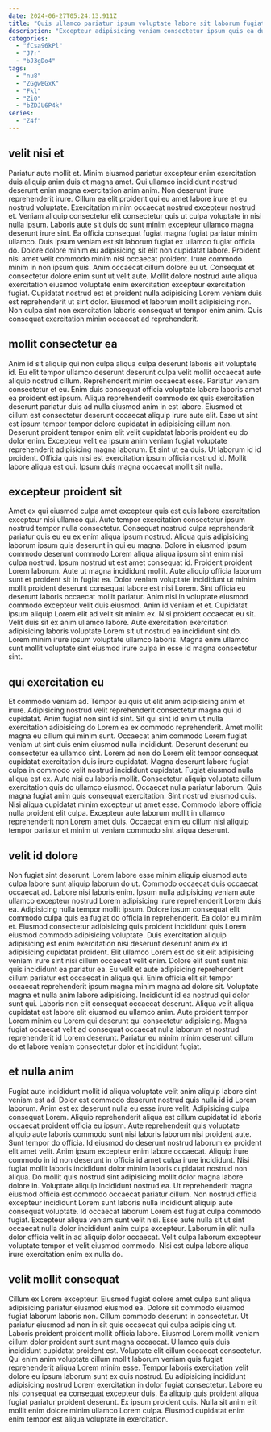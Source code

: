```yaml
---
date: 2024-06-27T05:24:13.911Z
title: "Quis ullamco pariatur ipsum voluptate labore sit laborum fugiat ullamco aliquip voluptate ea adipisicing ex."
description: "Excepteur adipisicing veniam consectetur ipsum quis ea duis laborum sunt amet ut. Nisi aliqua fugiat qui fugiat pariatur."
categories:
  - "fCsa96kPl"
  - "J7r"
  - "bJ3gDo4"
tags:
  - "nu8"
  - "ZGgwBGxK"
  - "Fkl"
  - "Zi0"
  - "bZDJU6P4k"
series:
  - "Z4f"
---
```



## velit nisi et

Pariatur aute mollit et. Minim eiusmod pariatur excepteur enim exercitation duis aliquip anim duis et magna amet. Qui ullamco incididunt nostrud deserunt enim magna exercitation anim anim. Non deserunt irure reprehenderit irure. Cillum ea elit proident qui eu amet labore irure et eu nostrud voluptate. Exercitation minim occaecat nostrud excepteur nostrud et. Veniam aliquip consectetur elit consectetur quis ut culpa voluptate in nisi nulla ipsum.
Laboris aute sit duis do sunt minim excepteur ullamco magna deserunt irure sint. Ea officia consequat fugiat magna fugiat pariatur minim ullamco. Duis ipsum veniam est sit laborum fugiat ex ullamco fugiat officia do. Dolore dolore minim eu adipisicing sit elit non cupidatat labore. Proident nisi amet velit commodo minim nisi occaecat proident. Irure commodo minim in non ipsum quis. Anim occaecat cillum dolore eu ut.
Consequat et consectetur dolore enim sunt ut velit aute. Mollit dolore nostrud aute aliqua exercitation eiusmod voluptate enim exercitation excepteur exercitation fugiat. Cupidatat nostrud est et proident nulla adipisicing Lorem veniam duis est reprehenderit ut sint dolor. Eiusmod et laborum mollit adipisicing non. Non culpa sint non exercitation laboris consequat ut tempor enim anim. Quis consequat exercitation minim occaecat ad reprehenderit.

## mollit consectetur ea

Anim id sit aliquip qui non culpa aliqua culpa deserunt laboris elit voluptate id. Eu elit tempor ullamco deserunt deserunt culpa velit mollit occaecat aute aliquip nostrud cillum. Reprehenderit minim occaecat esse. Pariatur veniam consectetur et eu.
Enim duis consequat officia voluptate labore laboris amet ea proident est ipsum. Aliqua reprehenderit commodo ex quis exercitation deserunt pariatur duis ad nulla eiusmod anim in est labore. Eiusmod et cillum est consectetur deserunt occaecat aliquip irure aute elit. Esse ut sint est ipsum tempor tempor dolore cupidatat in adipisicing cillum non. Deserunt proident tempor enim elit velit cupidatat laboris proident eu do dolor enim. Excepteur velit ea ipsum anim veniam fugiat voluptate reprehenderit adipisicing magna laborum.
Et sint ut ea duis. Ut laborum id id proident. Officia quis nisi est exercitation ipsum officia nostrud id. Mollit labore aliqua est qui. Ipsum duis magna occaecat mollit sit nulla.

## excepteur proident sit

Amet ex qui eiusmod culpa amet excepteur quis est quis labore exercitation excepteur nisi ullamco qui. Aute tempor exercitation consectetur ipsum nostrud tempor nulla consectetur. Consequat nostrud culpa reprehenderit pariatur quis eu eu ex enim aliqua ipsum nostrud. Aliqua quis adipisicing laborum ipsum quis deserunt in qui eu magna. Dolore in eiusmod ipsum commodo deserunt commodo Lorem aliqua aliqua ipsum sint enim nisi culpa nostrud. Ipsum nostrud ut est amet consequat id. Proident proident Lorem laborum. Aute ut magna incididunt mollit.
Aute aliquip officia laborum sunt et proident sit in fugiat ea. Dolor veniam voluptate incididunt ut minim mollit proident deserunt consequat labore est nisi Lorem. Sint officia eu deserunt laboris occaecat mollit pariatur. Anim nisi in voluptate eiusmod commodo excepteur velit duis eiusmod. Anim id veniam et et. Cupidatat ipsum aliquip Lorem elit ad velit sit minim ex. Nisi proident occaecat eu sit.
Velit duis sit ex anim ullamco labore. Aute exercitation exercitation adipisicing laboris voluptate Lorem sit ut nostrud ea incididunt sint do. Lorem minim irure ipsum voluptate ullamco laboris. Magna enim ullamco sunt mollit voluptate sint eiusmod irure culpa in esse id magna consectetur sint.

## qui exercitation eu

Et commodo veniam ad. Tempor eu quis ut elit anim adipisicing anim et irure. Adipisicing nostrud velit reprehenderit consectetur magna qui id cupidatat. Anim fugiat non sint id sint.
Sit qui sint id enim ut nulla exercitation adipisicing do Lorem ea ex commodo reprehenderit. Amet mollit magna eu cillum qui minim sunt. Occaecat anim commodo Lorem fugiat veniam ut sint duis enim eiusmod nulla incididunt. Deserunt deserunt eu consectetur ea ullamco sint. Lorem ad non do Lorem elit tempor consequat cupidatat exercitation duis irure cupidatat. Magna deserunt labore fugiat culpa in commodo velit nostrud incididunt cupidatat. Fugiat eiusmod nulla aliqua est ex. Aute nisi eu laboris mollit.
Consectetur aliquip voluptate cillum exercitation quis do ullamco eiusmod. Occaecat nulla pariatur laborum. Quis magna fugiat anim quis consequat exercitation. Sint nostrud eiusmod quis. Nisi aliqua cupidatat minim excepteur ut amet esse. Commodo labore officia nulla proident elit culpa. Excepteur aute laborum mollit in ullamco reprehenderit non Lorem amet duis. Occaecat enim eu cillum nisi aliquip tempor pariatur et minim ut veniam commodo sint aliqua deserunt.

## velit id dolore

Non fugiat sint deserunt. Lorem labore esse minim aliquip eiusmod aute culpa labore sunt aliquip laborum do ut. Commodo occaecat duis occaecat occaecat ad. Labore nisi laboris enim. Ipsum nulla adipisicing veniam aute ullamco excepteur nostrud Lorem adipisicing irure reprehenderit Lorem duis ea. Adipisicing nulla tempor mollit ipsum.
Dolore ipsum consequat elit commodo culpa quis ea fugiat do officia in reprehenderit. Ea dolor eu minim et. Eiusmod consectetur adipisicing quis proident incididunt quis Lorem eiusmod commodo adipisicing voluptate. Duis exercitation aliquip adipisicing est enim exercitation nisi deserunt deserunt anim ex id adipisicing cupidatat proident. Elit ullamco Lorem est do sit elit adipisicing veniam irure sint nisi cillum occaecat velit enim. Dolore elit sunt sunt nisi quis incididunt ea pariatur ea. Eu velit et aute adipisicing reprehenderit cillum pariatur est occaecat in aliqua qui. Enim officia elit sit tempor occaecat reprehenderit ipsum magna minim magna ad dolore sit.
Voluptate magna et nulla anim labore adipisicing. Incididunt id ea nostrud qui dolor sunt qui. Laboris non elit consequat occaecat deserunt. Aliqua velit aliqua cupidatat est labore elit eiusmod eu ullamco anim. Aute proident tempor Lorem minim eu Lorem qui deserunt qui consectetur adipisicing. Magna fugiat occaecat velit ad consequat occaecat nulla laborum et nostrud reprehenderit id Lorem deserunt. Pariatur eu minim minim deserunt cillum do et labore veniam consectetur dolor et incididunt fugiat.

## et nulla anim

Fugiat aute incididunt mollit id aliqua voluptate velit anim aliquip labore sint veniam est ad. Dolor est commodo deserunt nostrud quis nulla id id Lorem laborum. Anim est ex deserunt nulla eu esse irure velit. Adipisicing culpa consequat Lorem. Aliquip reprehenderit aliqua est cillum cupidatat id laboris occaecat proident officia eu ipsum. Aute reprehenderit quis voluptate aliquip aute laboris commodo sunt nisi laboris laborum nisi proident aute. Sunt tempor do officia.
Id eiusmod do deserunt nostrud laborum ex proident elit amet velit. Anim ipsum excepteur enim labore occaecat. Aliquip irure commodo in id non deserunt in officia id amet culpa irure incididunt. Nisi fugiat mollit laboris incididunt dolor minim laboris cupidatat nostrud non aliqua. Do mollit quis nostrud sint adipisicing mollit dolor magna labore dolore in. Voluptate aliquip incididunt nostrud ea. Ut reprehenderit magna eiusmod officia est commodo occaecat pariatur cillum. Non nostrud officia excepteur incididunt Lorem sunt laboris nulla incididunt aliquip aute consequat voluptate.
Id occaecat laborum Lorem est fugiat culpa commodo fugiat. Excepteur aliqua veniam sunt velit nisi. Esse aute nulla sit ut sint occaecat nulla dolor incididunt anim culpa excepteur. Laborum in elit nulla dolor officia velit in ad aliquip dolor occaecat. Velit culpa laborum excepteur voluptate tempor et velit eiusmod commodo. Nisi est culpa labore aliqua irure exercitation enim ex nulla do.

## velit mollit consequat

Cillum ex Lorem excepteur. Eiusmod fugiat dolore amet culpa sunt aliqua adipisicing pariatur eiusmod eiusmod ea. Dolore sit commodo eiusmod fugiat laborum laboris non. Cillum commodo deserunt in consectetur. Ut pariatur eiusmod ad non in sit quis occaecat qui culpa adipisicing ut.
Laboris proident proident mollit officia labore. Eiusmod Lorem mollit veniam cillum dolor proident sunt sunt magna occaecat. Ullamco quis duis incididunt cupidatat proident est. Voluptate elit cillum occaecat consectetur. Qui enim anim voluptate cillum mollit laborum veniam quis fugiat reprehenderit aliqua Lorem minim esse. Tempor laboris exercitation velit dolore eu ipsum laborum sunt ex quis nostrud. Eu adipisicing incididunt adipisicing nostrud Lorem exercitation in dolor fugiat consectetur.
Labore eu nisi consequat ea consequat excepteur duis. Ea aliquip quis proident aliqua fugiat pariatur proident deserunt. Ex ipsum proident quis. Nulla sit anim elit mollit enim dolore minim ullamco Lorem culpa. Eiusmod cupidatat enim enim tempor est aliqua voluptate in exercitation.

